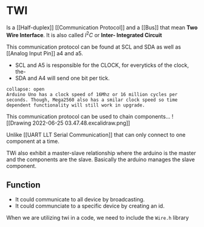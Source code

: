 # TWI
Is a [[Half-duplex]] [[Communication Protocol]] and a [[Bus]] that mean **Two Wire Interface**. It is also called $I^2C$ or **Inter- Integrated Circuit**

This communication protocol can  be found at SCL and SDA as well as [[Analog Input Pin]] a4 and a5. 
- SCL and A5 is responsible for the CLOCK, for everyticks of the clock, the-
- SDA and A4 will send one bit per tick. 

```ad-Notice
collapse: open
Arduino Uno has a clock speed of 16Mhz or 16 million cycles per seconds. Though, Mega2560 also has a smilar clock speed so time dependent functionality will still work in upgrade.

```

This communication protocol can be used to chain components...
![[Drawing 2022-06-25 03.47.48.excalidraw.png]]

Unlike [[UART LLT Serial Communication]] that can only connect to one component at a time. 

TWi also exhibit a master-slave relationship where the arduino is the master and the components are the slave. Basically the arduino manages the slave component.

## Function
- It could communicate to all device by broadcasting. 
- It could communciate to a specific device by creating an id. 


When we are utilizing twi in a code, we need to include the `Wire.h` library
